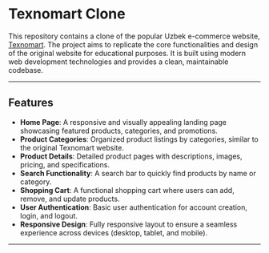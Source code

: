 # Texnomart Clone

This repository contains a clone of the popular Uzbek e-commerce website, [Texnomart](https://texnomart.uz/uz/). The project aims to replicate the core functionalities and design of the original website for educational purposes. It is built using modern web development technologies and provides a clean, maintainable codebase.

---

## Features

- **Home Page**: A responsive and visually appealing landing page showcasing featured products, categories, and promotions.
- **Product Categories**: Organized product listings by categories, similar to the original Texnomart website.
- **Product Details**: Detailed product pages with descriptions, images, pricing, and specifications.
- **Search Functionality**: A search bar to quickly find products by name or category.
- **Shopping Cart**: A functional shopping cart where users can add, remove, and update products.
- **User Authentication**: Basic user authentication for account creation, login, and logout.
- **Responsive Design**: Fully responsive layout to ensure a seamless experience across devices (desktop, tablet, and mobile).

---
